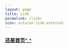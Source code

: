 ```yaml
---
layout: page
title: Link
permalink: /link/
icon: octicon-link-external
---
```


### [还是首页^_^](https://dengkaidi.github.io/)
